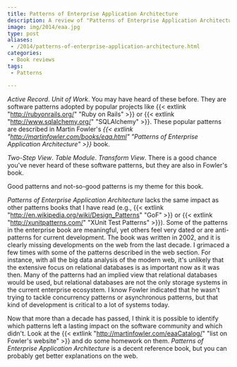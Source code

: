 ```yaml
---
title: Patterns of Enterprise Application Architecture
description: A review of "Patterns of Enterprise Application Architecture"
image: img/2014/eaa.jpg
type: post
aliases:
 - /2014/patterns-of-enterprise-application-architecture.html
categories:
 - Book reviews
tags:
 - Patterns

---
```

*Active Record*. *Unit of Work*. You may have heard of these before. They are
software patterns adopted by popular projects like {{< extlink "http://rubyonrails.org/" "Ruby on Rails" >}}
or {{< extlink "http://www.sqlalchemy.org/" "SQLAlchemy" >}}.
These popular patterns are described in Martin Fowler's *{{< extlink "http://martinfowler.com/books/eaa.html" "Patterns of Enterprise Application Architecture" >}}* book.

*Two-Step View*. *Table Module*. *Transform View*. There is a good chance
you've never heard of these software patterns, but they are also in Fowler's
book.

Good patterns and not-so-good patterns is my theme for this book.

*Patterns of Enterprise Application Architecture* lacks the same impact as
other patterns books that I have read (e.g.,
{{< extlink "http://en.wikipedia.org/wiki/Design_Patterns" "GoF" >}} or {{< extlink "http://xunitpatterns.com/" "XUnit Test Patterns" >}}).
Some of the patterns in the enterprise
book are meaningful, yet others feel very dated or are anti-patterns for
current development. The book was written in 2002, and it is clearly missing
developments on the web from the last decade. I grimaced a few times with some
of the patterns described in the web section. For instance, with all the big
data analysis of the modern web, it's unlikely that the extensive focus on
relational databases is as important now as it was then. Many of the patterns
had an implied view that relational databases would be used, but relational
databases are not the only storage systems in the current enterprise ecosystem.
I know Fowler indicated that he wasn't trying to tackle concurrency patterns
or asynchronous patterns, but that kind of development is critical to a lot of
systems today.

Now that more than a decade has passed, I think it is possible to identify
which patterns left a lasting impact on the software community and which
didn't. Look at the {{< extlink "http://martinfowler.com/eaaCatalog/" "list on Fowler's website" >}} and do some homework on them.
*Patterns of Enterprise Application Architecture* is a decent reference book,
but you can probably get better explanations on the web.
